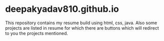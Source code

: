 # deepakyadav810.github.io
This repository contains my resume build using html, css, java. Also some projects are listed in resume for which there are buttons which will redirect to you the projects mentioned.
